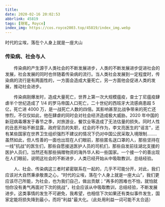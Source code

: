 ```yaml
---
title:
date: 2020-02-16 20:02:53  
abbrlink: 45819
tags: [随笔, Royce]
index_img: https://cos.royce2003.top/45819/index_img.webp
---
```


时代的尘埃，落在个人身上就是一座大山
<!--more-->

### 传染病、社会与人

​&#8195;&#8195;传染病的产生源于人类社会的不断发展进步，人类的不断发展进步促进社会的发展，社会发展的同时也伴随着传染病的流行。当人类社会发展到一定程度时，传染病的流行是有两面性的，一方面会造成大量死亡，另一方面他会促进人类的发展，推动社会进步。

​&#8195;&#8195;传染病刚爆发时，造成大量死亡，世界上第一次大规模瘟疫，查士丁尼瘟疫肆虐半个世纪造成了 1/4 的罗马帝国人口死亡，二十世纪的西班牙大流感病患超 5 亿，死亡进 4000 万，是一战死亡人数的四倍。其影响甚至比战争带来的死亡还惨烈，不仅仅如此，他在肆虐的同时会对社会经济造成极大威胁。2020 年中国的新冠病毒爆发于春节之季，对旅游业，餐饮业等造成了无法估量的损失。同时人性的丑恶开始不断显露，政府官员的失职，红会的不作为，李文亮医生的"谣言"，还有某些国家在世界卫生组织强烈不建议的情况下仍对中国公民采取入境限制........虽然如此，但人性善的一面也出现在人们眼前，那些匿名送口罩的人，那些坚持在一线"抗战"的医生们，那些自愿接送医护人员的司机们，那些自发前往湖北支援的医护人员们，当然还有那些捐赠物资的海外华人和一些国家。一个接一个的善出现在人们眼前，说明这社会的不断进步，人类已经开始从中吸取教训，总结经验。

​&#8195;&#8195;人、社会、传染病这三者时紧密联系在一起的，几乎不可能分开，对此，我们应该对大自然秉承敬畏之心，“时代的尘埃，落在个人身上就是一座大山”，我们更应该尽己所能，为社会，也为我们自己，做出贡献；“再多的困难也不怕，就怕就怕你没有勇气再面对下次的挑战”，社会应该从中吸取教训，总结经验，不断发展进步。这类事情的发生不可避免，我希望，也相信下次如果还有类似事件发生，国家定能将损失降到最小，而将"利益"最大化。（此处用利益一词可能不太合适）